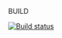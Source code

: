 BUILD

[![Build status](https://ci.appveyor.com/api/projects/status/3cm1puhr2tr5h838?svg=true)](https://ci.appveyor.com/project/AlTeleg/dnd)
